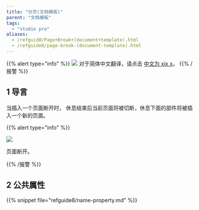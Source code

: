 ```yaml
---
title: "分页(文档模板)"
parent: "文档模板"
tags:
  - "studio pro"
aliases:
  - /refguid8/Page+Break+(document+template).html
  - /refguide8/page-break-(document-template).html
---
```


{{% alert type="info" %}}
<img src="attachments/chinese-translation/china.png" style="display: inline-block; margin: 0" /> 对于简体中文翻译，请点击 [中文为 xix x](https://cdn.mendix.tencent-cloud.com/documentation/refguide8/page-break-document-template.pdf)。
{{% /报警 %}}

## 1 导言

当插入一个页面断开时， 休息结束后当前页面将被切断，休息下面的部件将被插入一个新的页面。

{{% alert type="info" %}}

![](attachments/document-templates/918135.png)

页面断开。

{{% /报警 %}}

## 2 公共属性

{{% snippet file="refguide8/name-property.md" %}}

